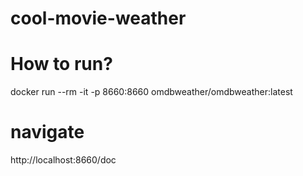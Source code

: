 # cool-movie-weather



# How to run?
docker run --rm -it -p 8660:8660 omdbweather/omdbweather:latest


# navigate
http://localhost:8660/doc

